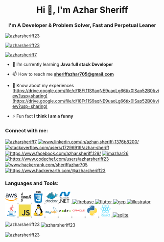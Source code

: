 <h1 align="center">Hi 👋, I'm Azhar Sheriff</h1>
<h3 align="center">I'm A Developer & Problem Solver, Fast and Perpetual Leaner</h3>

<p align="left"> <img src="https://komarev.com/ghpvc/?username=azharsheriff23&label=Profile%20views&color=0e75b6&style=flat" alt="azharsheriff23" /> </p>

<p align="left"> <a href="https://github.com/ryo-ma/github-profile-trophy"><img src="https://github-profile-trophy.vercel.app/?username=azharsheriff23" alt="azharsheriff23" /></a> </p>

<p align="left"> <a href="https://twitter.com/azharsheriff7" target="blank"><img src="https://img.shields.io/twitter/follow/azharsheriff7?logo=twitter&style=for-the-badge" alt="azharsheriff7" /></a> </p>

- 🌱 I’m currently learning **Java full stack Developer**

- 📫 How to reach me **sheriffazhar705@gmail.com**

- 📄 Know about my experiences [https://drive.google.com/file/d/18Ft11S9aqNE9uaoLg66tix0lSap52B0l/view?usp=sharing](https://drive.google.com/file/d/18Ft11S9aqNE9uaoLg66tix0lSap52B0l/view?usp=sharing)

- ⚡ Fun fact **I think I am a funny**

<h3 align="left">Connect with me:</h3>
<p align="left">
<a href="https://twitter.com/azharsheriff7" target="blank"><img align="center" src="https://raw.githubusercontent.com/rahuldkjain/github-profile-readme-generator/master/src/images/icons/Social/twitter.svg" alt="azharsheriff7" height="30" width="40" /></a>
<a href="https://linkedin.com/in/www.linkedin.com/in/azhar-sheriff-1376b8200/" target="blank"><img align="center" src="https://raw.githubusercontent.com/rahuldkjain/github-profile-readme-generator/master/src/images/icons/Social/linked-in-alt.svg" alt="www.linkedin.com/in/azhar-sheriff-1376b8200/" height="30" width="40" /></a>
<a href="https://stackoverflow.com/users/stackoverflow.com/users/17296919/azhar-sheriff" target="blank"><img align="center" src="https://raw.githubusercontent.com/rahuldkjain/github-profile-readme-generator/master/src/images/icons/Social/stack-overflow.svg" alt="stackoverflow.com/users/17296919/azhar-sheriff" height="30" width="40" /></a>
<a href="https://fb.com/https://www.facebook.com/azhar.sheriff.129/" target="blank"><img align="center" src="https://raw.githubusercontent.com/rahuldkjain/github-profile-readme-generator/master/src/images/icons/Social/facebook.svg" alt="https://www.facebook.com/azhar.sheriff.129/" height="30" width="40" /></a>
<a href="https://instagram.com/imazhar26" target="blank"><img align="center" src="https://raw.githubusercontent.com/rahuldkjain/github-profile-readme-generator/master/src/images/icons/Social/instagram.svg" alt="imazhar26" height="30" width="40" /></a>
<a href="https://www.codechef.com/users/https://www.codechef.com/users/azharsheriff23" target="blank"><img align="center" src="https://cdn.jsdelivr.net/npm/simple-icons@3.1.0/icons/codechef.svg" alt="https://www.codechef.com/users/azharsheriff23" height="30" width="40" /></a>
<a href="https://www.hackerrank.com/www.hackerrank.com/sheriffazhar705" target="blank"><img align="center" src="https://raw.githubusercontent.com/rahuldkjain/github-profile-readme-generator/master/src/images/icons/Social/hackerrank.svg" alt="www.hackerrank.com/sheriffazhar705" height="30" width="40" /></a>
<a href="https://www.hackerearth.com/https://www.hackerearth.com/@azharsheriff23" target="blank"><img align="center" src="https://raw.githubusercontent.com/rahuldkjain/github-profile-readme-generator/master/src/images/icons/Social/hackerearth.svg" alt="https://www.hackerearth.com/@azharsheriff23" height="30" width="40" /></a>
</p>

<h3 align="left">Languages and Tools:</h3>
<p align="left"> <a href="https://aws.amazon.com" target="_blank" rel="noreferrer"> <img src="https://raw.githubusercontent.com/devicons/devicon/master/icons/amazonwebservices/amazonwebservices-original-wordmark.svg" alt="aws" width="40" height="40"/> </a> <a href="https://canvasjs.com" target="_blank" rel="noreferrer"> <img src="https://raw.githubusercontent.com/Hardik0307/Hardik0307/master/assets/canvasjs-charts.svg" alt="canvasjs" width="40" height="40"/> </a> <a href="https://www.w3schools.com/css/" target="_blank" rel="noreferrer"> <img src="https://raw.githubusercontent.com/devicons/devicon/master/icons/css3/css3-original-wordmark.svg" alt="css3" width="40" height="40"/> </a> <a href="https://www.docker.com/" target="_blank" rel="noreferrer"> <img src="https://raw.githubusercontent.com/devicons/devicon/master/icons/docker/docker-original-wordmark.svg" alt="docker" width="40" height="40"/> </a> <a href="https://dotnet.microsoft.com/" target="_blank" rel="noreferrer"> <img src="https://raw.githubusercontent.com/devicons/devicon/master/icons/dot-net/dot-net-original-wordmark.svg" alt="dotnet" width="40" height="40"/> </a> <a href="https://firebase.google.com/" target="_blank" rel="noreferrer"> <img src="https://www.vectorlogo.zone/logos/firebase/firebase-icon.svg" alt="firebase" width="40" height="40"/> </a> <a href="https://flutter.dev" target="_blank" rel="noreferrer"> <img src="https://www.vectorlogo.zone/logos/flutterio/flutterio-icon.svg" alt="flutter" width="40" height="40"/> </a> <a href="https://cloud.google.com" target="_blank" rel="noreferrer"> <img src="https://www.vectorlogo.zone/logos/google_cloud/google_cloud-icon.svg" alt="gcp" width="40" height="40"/> </a> <a href="https://www.adobe.com/in/products/illustrator.html" target="_blank" rel="noreferrer"> <img src="https://www.vectorlogo.zone/logos/adobe_illustrator/adobe_illustrator-icon.svg" alt="illustrator" width="40" height="40"/> </a> <a href="https://www.java.com" target="_blank" rel="noreferrer"> <img src="https://raw.githubusercontent.com/devicons/devicon/master/icons/java/java-original.svg" alt="java" width="40" height="40"/> </a> <a href="https://developer.mozilla.org/en-US/docs/Web/JavaScript" target="_blank" rel="noreferrer"> <img src="https://raw.githubusercontent.com/devicons/devicon/master/icons/javascript/javascript-original.svg" alt="javascript" width="40" height="40"/> </a> <a href="https://www.linux.org/" target="_blank" rel="noreferrer"> <img src="https://raw.githubusercontent.com/devicons/devicon/master/icons/linux/linux-original.svg" alt="linux" width="40" height="40"/> </a> <a href="https://www.mysql.com/" target="_blank" rel="noreferrer"> <img src="https://raw.githubusercontent.com/devicons/devicon/master/icons/mysql/mysql-original-wordmark.svg" alt="mysql" width="40" height="40"/> </a> <a href="https://nodejs.org" target="_blank" rel="noreferrer"> <img src="https://raw.githubusercontent.com/devicons/devicon/master/icons/nodejs/nodejs-original-wordmark.svg" alt="nodejs" width="40" height="40"/> </a> <a href="https://www.oracle.com/" target="_blank" rel="noreferrer"> <img src="https://raw.githubusercontent.com/devicons/devicon/master/icons/oracle/oracle-original.svg" alt="oracle" width="40" height="40"/> </a> <a href="https://www.python.org" target="_blank" rel="noreferrer"> <img src="https://raw.githubusercontent.com/devicons/devicon/master/icons/python/python-original.svg" alt="python" width="40" height="40"/> </a> <a href="https://reactjs.org/" target="_blank" rel="noreferrer"> <img src="https://raw.githubusercontent.com/devicons/devicon/master/icons/react/react-original-wordmark.svg" alt="react" width="40" height="40"/> </a> <a href="https://www.sqlite.org/" target="_blank" rel="noreferrer"> <img src="https://www.vectorlogo.zone/logos/sqlite/sqlite-icon.svg" alt="sqlite" width="40" height="40"/> </a> </p>

<p><img align="left" src="https://github-readme-stats.vercel.app/api/top-langs?username=azharsheriff23&show_icons=true&locale=en&layout=compact" alt="azharsheriff23" /></p>

<p>&nbsp;<img align="center" src="https://github-readme-stats.vercel.app/api?username=azharsheriff23&show_icons=true&locale=en" alt="azharsheriff23" /></p>

<p><img align="center" src="https://github-readme-streak-stats.herokuapp.com/?user=azharsheriff23&" alt="azharsheriff23" /></p>
